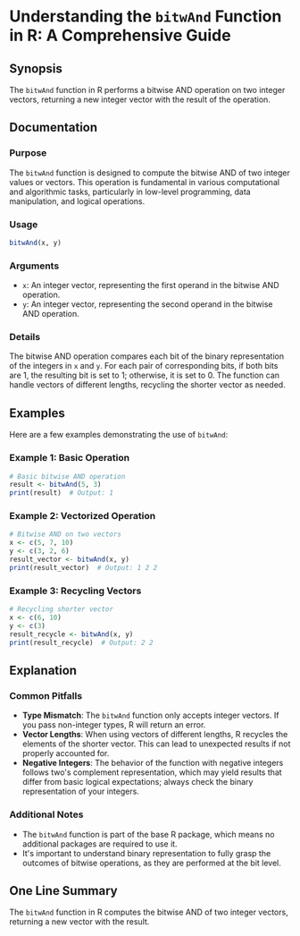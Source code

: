 <!--
Meta Description: # Understanding the `bitwAnd` Function in R: A Comprehensive Guide ## Synopsis The `bitwAnd` function in R performs a bitwise AND operation on two int...
Meta Keywords: bitwand, bitwise, operation, function, integer
-->

# Understanding the `bitwAnd` Function in R: A Comprehensive Guide

## Synopsis
The `bitwAnd` function in R performs a bitwise AND operation on two integer vectors, returning a new integer vector with the result of the operation.

## Documentation
### Purpose
The `bitwAnd` function is designed to compute the bitwise AND of two integer values or vectors. This operation is fundamental in various computational and algorithmic tasks, particularly in low-level programming, data manipulation, and logical operations.

### Usage
```R
bitwAnd(x, y)
```

### Arguments
- `x`: An integer vector, representing the first operand in the bitwise AND operation.
- `y`: An integer vector, representing the second operand in the bitwise AND operation.

### Details
The bitwise AND operation compares each bit of the binary representation of the integers in `x` and `y`. For each pair of corresponding bits, if both bits are 1, the resulting bit is set to 1; otherwise, it is set to 0. The function can handle vectors of different lengths, recycling the shorter vector as needed.

## Examples
Here are a few examples demonstrating the use of `bitwAnd`:

### Example 1: Basic Operation
```R
# Basic bitwise AND operation
result <- bitwAnd(5, 3)
print(result)  # Output: 1
```

### Example 2: Vectorized Operation
```R
# Bitwise AND on two vectors
x <- c(5, 7, 10)
y <- c(3, 2, 6)
result_vector <- bitwAnd(x, y)
print(result_vector)  # Output: 1 2 2
```

### Example 3: Recycling Vectors
```R
# Recycling shorter vector
x <- c(6, 10)
y <- c(3)
result_recycle <- bitwAnd(x, y)
print(result_recycle)  # Output: 2 2
```

## Explanation
### Common Pitfalls
- **Type Mismatch**: The `bitwAnd` function only accepts integer vectors. If you pass non-integer types, R will return an error.
- **Vector Lengths**: When using vectors of different lengths, R recycles the elements of the shorter vector. This can lead to unexpected results if not properly accounted for.
- **Negative Integers**: The behavior of the function with negative integers follows two's complement representation, which may yield results that differ from basic logical expectations; always check the binary representation of your integers.

### Additional Notes
- The `bitwAnd` function is part of the base R package, which means no additional packages are required to use it.
- It's important to understand binary representation to fully grasp the outcomes of bitwise operations, as they are performed at the bit level.

## One Line Summary
The `bitwAnd` function in R computes the bitwise AND of two integer vectors, returning a new vector with the result.